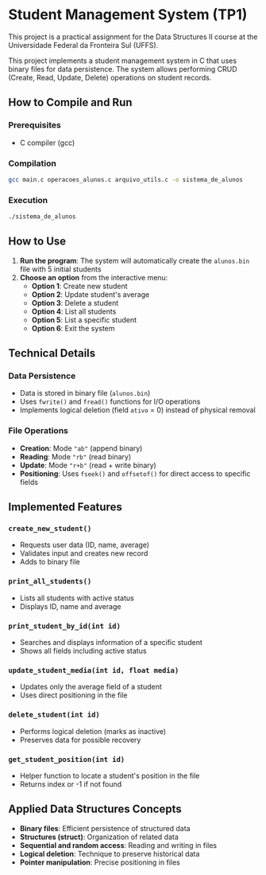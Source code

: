 # Student Management System (TP1)

This project is a practical assignment for the Data Structures II course at the Universidade Federal da Fronteira Sul (UFFS).

This project implements a student management system in C that uses binary files for data persistence. The system allows performing CRUD (Create, Read, Update, Delete) operations on student records.

## How to Compile and Run

### Prerequisites

- C compiler (gcc)

### Compilation

```bash
gcc main.c operacoes_alunos.c arquivo_utils.c -o sistema_de_alunos
```

### Execution

```bash
./sistema_de_alunos
```

## How to Use

1. **Run the program**: The system will automatically create the `alunos.bin` file with 5 initial students
2. **Choose an option** from the interactive menu:
   - **Option 1**: Create new student
   - **Option 2**: Update student's average
   - **Option 3**: Delete a student
   - **Option 4**: List all students
   - **Option 5**: List a specific student
   - **Option 6**: Exit the system

## Technical Details

### Data Persistence

- Data is stored in binary file (`alunos.bin`)
- Uses `fwrite()` and `fread()` functions for I/O operations
- Implements logical deletion (field `ativo` = 0) instead of physical removal

### File Operations

- **Creation**: Mode `"ab"` (append binary)
- **Reading**: Mode `"rb"` (read binary)
- **Update**: Mode `"r+b"` (read + write binary)
- **Positioning**: Uses `fseek()` and `offsetof()` for direct access to specific fields

## Implemented Features

### `create_new_student()`

- Requests user data (ID, name, average)
- Validates input and creates new record
- Adds to binary file

### `print_all_students()`

- Lists all students with active status
- Displays ID, name and average

### `print_student_by_id(int id)`

- Searches and displays information of a specific student
- Shows all fields including active status

### `update_student_media(int id, float media)`

- Updates only the average field of a student
- Uses direct positioning in the file

### `delete_student(int id)`

- Performs logical deletion (marks as inactive)
- Preserves data for possible recovery

### `get_student_position(int id)`

- Helper function to locate a student's position in the file
- Returns index or -1 if not found

## Applied Data Structures Concepts

- **Binary files**: Efficient persistence of structured data
- **Structures (struct)**: Organization of related data
- **Sequential and random access**: Reading and writing in files
- **Logical deletion**: Technique to preserve historical data
- **Pointer manipulation**: Precise positioning in files
